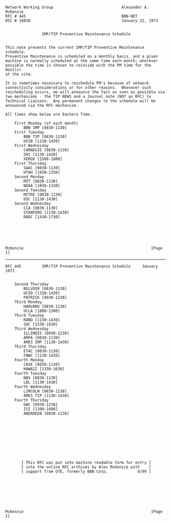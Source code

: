     Network Working Group                              Alexander A. McKenzie
    RFC # 445                                          BBN-NET
    NIC # 14028                                        January 22, 1973


                    IMP/TIP Preventive Maintenance Schedule


    This note presents the current IMP/TIP Preventive Maintenance schedule.
    Preventive Maintenance is scheduled on a monthly basis, and a given
    machine is normally scheduled at the same time each month; wherever
    possible the time is chosen to coincide with the PM time for the Host(s)
    at the site.

    It is sometimes necessary to reschedule PM's because of network
    connectivity considerations or for other reasons.  Whenever such
    rescheduling occurs, we will announce the fact as soon as possible via
    two mechanisms - the TIP NEWS and a Journal note (NOT an RFC) to
    Technical Liaisons.  Any permanent changes to the schedule will be
    announced via the RFC mechanism.

    All times show below are Eastern Time.

        First Monday (of each month)
            BBN IMP [0830-1130]
        First Tuesday
            BBN TIP [0830-1130]
            UCSB [1130-1430]
        First Wednesday
            CARNEGIE [0830-1130]
            SRI [1130-1430]
            XEROX [1500-1800]
        First Thursday
            SAAC [0830-1130]
            UTAH [1030-1330]
        Second Monday
            MIT [0830-1130]
            NOAA [1030-1330]
        Second Tuesday
            MITRE [0830-1130]
            USC [1130-1430]
        Second Wednesday
            CCA [0830-1130]
            STANFORD [1130-1430]
            RADC [1430-1730]






    McKenzie                                                        [Page 1]

------------------------------------------------------------------------

``` newpage
RFC 445         IMP/TIP Preventive Maintenance Schedule     January 1973


    Second Thursday
        BELVOIR [0830-1130]
        UCSD [1130-1430]
        PATRICK [0930-1230]
    Third Monday
        HARVARD [0830-1130]
        UCLA [1000-1300]
    Third Tuesday
        RAND [1130-1430]
        SDC [1530-1830]
    Third Wednesday
        ILLINOIS [0930-1230]
        ARPA [0830-1130]
        AMES IMP [1130-1430]
    Third Thursday
        ETAC [0830-1130]
        FNWC [1130-1430]
    Fourth Monday
        CASE [0830-1130]
        HAWAII [1330-1630]
    Fourth Tuesday
        NBS [0830-1130]
        LBL [1130-1430]
    Fourth Wednesday
        LINCOLN [0830-1130]
        AMES TIP [1130-1430]
    Fourth Thursday
        GWC [0930-1230]
        ISI [1300-1600]
        ABERDEEN [0830-1130]










       [ This RFC was put into machine readable form for entry ]
       [ into the online RFC archives by Alex McKenzie with    ]
       [ support from GTE, formerly BBN Corp.             9/99 ]








McKenzie                                                        [Page 2]
```
